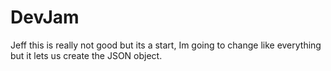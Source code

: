 DevJam
======

Jeff this is really not good but its a start, Im going to change like everything but it lets us create the JSON object.
